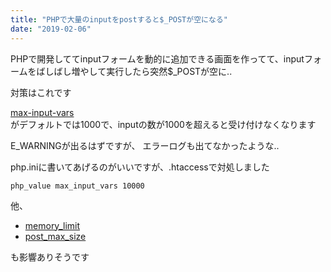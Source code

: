 ```yaml
---
title: "PHPで大量のinputをpostすると$_POSTが空になる"
date: "2019-02-06"
---
```


PHPで開発しててinputフォームを動的に追加できる画面を作ってて、inputフォームをばしばし増やして実行したら突然$_POSTが空に..  

対策はこれです

[max-input-vars](http://php.net/manual/ja/info.configuration.php#ini.max-input-vars)  
がデフォルトでは1000で、inputの数が1000を超えると受け付けなくなります  

E_WARNINGが出るはずですが、 エラーログも出てなかったような..  

php.iniに書いてあげるのがいいですが、.htaccessで対処しました

```
php_value max_input_vars 10000
```

他、

- [memory_limit](http://php.net/manual/ja/ini.core.php#ini.memory-limit)
- [post_max_size](http://php.net/manual/ja/ini.core.php#ini.post-max-size)

も影響ありそうです  
